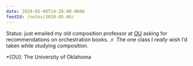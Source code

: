 ```yaml
---
date: 2020-05-06T14:28:00-0600
feedId: /notes/2020-05-06/
---
```


Status: just emailed my old composition professor at [OU](http://www.ou.edu) asking for recommendations on orchestration books. ♬ The one class I *really* wish I’d taken while studying composition.

*[OU]: The University of Oklahoma
